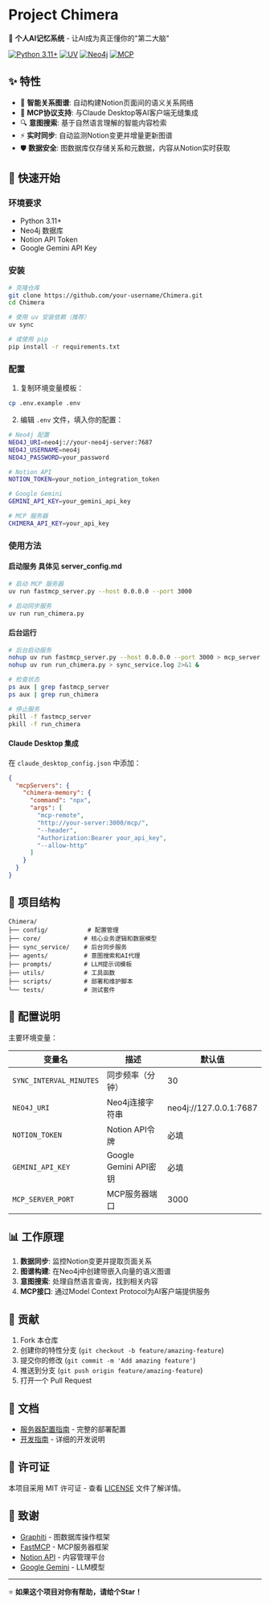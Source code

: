 # Project Chimera

🧠 **个人AI记忆系统** - 让AI成为真正懂你的"第二大脑"

[![Python 3.11+](https://img.shields.io/badge/python-3.11+-blue.svg)](https://www.python.org/downloads/)
[![UV](https://img.shields.io/badge/uv-latest-green.svg)](https://github.com/astral-sh/uv)
[![Neo4j](https://img.shields.io/badge/neo4j-5.x-red.svg)](https://neo4j.com/)
[![MCP](https://img.shields.io/badge/protocol-MCP-orange.svg)](https://modelcontextprotocol.io/)

## ✨ 特性

- 🔗 **智能关系图谱**: 自动构建Notion页面间的语义关系网络
- 🚀 **MCP协议支持**: 与Claude Desktop等AI客户端无缝集成
- 🔍 **意图搜索**: 基于自然语言理解的智能内容检索
- ⚡ **实时同步**: 自动监测Notion变更并增量更新图谱
- 🛡️ **数据安全**: 图数据库仅存储关系和元数据，内容从Notion实时获取

## 🚀 快速开始

### 环境要求

- Python 3.11+
- Neo4j 数据库
- Notion API Token
- Google Gemini API Key

### 安装

```bash
# 克隆仓库
git clone https://github.com/your-username/Chimera.git
cd Chimera

# 使用 uv 安装依赖（推荐）
uv sync

# 或使用 pip
pip install -r requirements.txt
```

### 配置

1. 复制环境变量模板：
```bash
cp .env.example .env
```

2. 编辑 `.env` 文件，填入你的配置：
```bash
# Neo4j 配置
NEO4J_URI=neo4j://your-neo4j-server:7687
NEO4J_USERNAME=neo4j
NEO4J_PASSWORD=your_password

# Notion API
NOTION_TOKEN=your_notion_integration_token

# Google Gemini
GEMINI_API_KEY=your_gemini_api_key

# MCP 服务器
CHIMERA_API_KEY=your_api_key
```

### 使用方法

#### 启动服务 具体见 server_config.md

```bash
# 启动 MCP 服务器
uv run fastmcp_server.py --host 0.0.0.0 --port 3000

# 启动同步服务
uv run run_chimera.py
```

#### 后台运行

```bash
# 后台启动服务
nohup uv run fastmcp_server.py --host 0.0.0.0 --port 3000 > mcp_server.log 2>&1 &
nohup uv run run_chimera.py > sync_service.log 2>&1 &

# 检查状态
ps aux | grep fastmcp_server
ps aux | grep run_chimera

# 停止服务
pkill -f fastmcp_server
pkill -f run_chimera
```

#### Claude Desktop 集成

在 `claude_desktop_config.json` 中添加：

```json
{
  "mcpServers": {
    "chimera-memory": {
      "command": "npx",
      "args": [
        "mcp-remote",
        "http://your-server:3000/mcp/",
        "--header",
        "Authorization:Bearer your_api_key",
        "--allow-http"
      ]
    }
  }
}
```

## 📁 项目结构

```
Chimera/
├── config/           # 配置管理
├── core/            # 核心业务逻辑和数据模型
├── sync_service/    # 后台同步服务
├── agents/          # 意图搜索和AI代理
├── prompts/         # LLM提示词模板
├── utils/           # 工具函数
├── scripts/         # 部署和维护脚本
└── tests/           # 测试套件
```

## 🔧 配置说明

主要环境变量：

| 变量名 | 描述 | 默认值 |
|--------|------|--------|
| `SYNC_INTERVAL_MINUTES` | 同步频率（分钟） | 30 |
| `NEO4J_URI` | Neo4j连接字符串 | neo4j://127.0.0.1:7687 |
| `NOTION_TOKEN` | Notion API令牌 | 必填 |
| `GEMINI_API_KEY` | Google Gemini API密钥 | 必填 |
| `MCP_SERVER_PORT` | MCP服务器端口 | 3000 |

## 📊 工作原理

1. **数据同步**: 监控Notion变更并提取页面关系
2. **图谱构建**: 在Neo4j中创建带嵌入向量的语义图谱
3. **意图搜索**: 处理自然语言查询，找到相关内容
4. **MCP接口**: 通过Model Context Protocol为AI客户端提供服务

## 🤝 贡献

1. Fork 本仓库
2. 创建你的特性分支 (`git checkout -b feature/amazing-feature`)
3. 提交你的修改 (`git commit -m 'Add amazing feature'`)
4. 推送到分支 (`git push origin feature/amazing-feature`)
5. 打开一个 Pull Request

## 📝 文档

- [服务器配置指南](server_config.md) - 完整的部署配置
- [开发指南](docs/DEVELOPMENT_GUIDE.md) - 详细的开发说明

## 📄 许可证

本项目采用 MIT 许可证 - 查看 [LICENSE](LICENSE) 文件了解详情。

## 🙏 致谢

- [Graphiti](https://github.com/getzep/graphiti) - 图数据库操作框架
- [FastMCP](https://github.com/jlowin/fastmcp) - MCP服务器框架
- [Notion API](https://developers.notion.com/) - 内容管理平台
- [Google Gemini](https://ai.google.dev/) - LLM模型

---

⭐ **如果这个项目对你有帮助，请给个Star！**